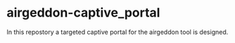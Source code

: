 # airgeddon-captive_portal
In this repostory a targeted captive portal for the airgeddon tool is designed.
